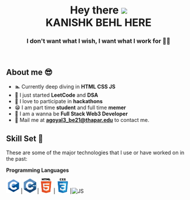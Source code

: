 <h1 align= "center"> Hey there <img src="https://media.giphy.com/media/hvRJCLFzcasrR4ia7z/giphy.gif" width="35px"><br> KANISHK BEHL HERE</h1>

<h3 align="center">I don't want what I wish, I want what I work for 😶‍🌫️</h3>

<br>

## About me 😎

- 🏊 Currently deep diving in **HTML CSS JS**
- 🌱 I just started **LeetCode** and **DSA**
- 🏃 I love to participate in **hackathons**
- 😁 I am part time **student** and full time **memer**
- 🛌 I am a wanna be **Full Stack Web3 Developer**
- 💌 Mail me at **agoyal3_be21@thapar.edu** to contact me.

## Skill Set :muscle:

These are some of the major technologies that I use or have worked on in the past:

**Programming Languages**

<img title="C" alt="C" width="40px" src="https://raw.githubusercontent.com/github/explore/master/topics/c/c.png">|<img alt="Cpp" title="Cpp" width="40px" src="https://raw.githubusercontent.com/github/explore/master/topics/cpp/cpp.png">|<img alt="HTML" title="HTML5" width="40px" src="https://raw.githubusercontent.com/github/explore/master/topics/html/html.png">|<img alt="CSS" title="CSS3" width="40px" src="https://raw.githubusercontent.com/github/explore/master/topics/css/css.png">|<img alt="JS" title="JavaScript" width="40px">

